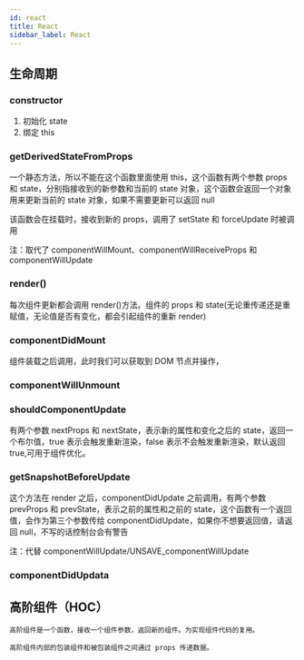 ```yaml
---
id: react
title: React
sidebar_label: React
---
```


## 生命周期

### constructor

1. 初始化 state
2. 绑定 this

### getDerivedStateFromProps

一个静态方法，所以不能在这个函数里面使用 this，这个函数有两个参数 props 和 state，分别指接收到的新参数和当前的 state 对象，这个函数会返回一个对象用来更新当前的 state 对象，如果不需要更新可以返回 null

该函数会在挂载时，接收到新的 props，调用了 setState 和 forceUpdate 时被调用

注：取代了 componentWillMount、componentWillReceiveProps 和 componentWillUpdate

### render()

每次组件更新都会调用 render()方法。组件的 props 和 state(无论重传递还是重赋值，无论值是否有变化，都会引起组件的重新 render)

### componentDidMount

组件装载之后调用，此时我们可以获取到 DOM 节点并操作，

### componentWillUnmount

### shouldComponentUpdate

有两个参数 nextProps 和 nextState，表示新的属性和变化之后的 state，返回一个布尔值，true 表示会触发重新渲染，false 表示不会触发重新渲染，默认返回 true,可用于组件优化。

### getSnapshotBeforeUpdate

这个方法在 render 之后，componentDidUpdate 之前调用，有两个参数 prevProps 和 prevState，表示之前的属性和之前的 state，这个函数有一个返回值，会作为第三个参数传给 componentDidUpdate，如果你不想要返回值，请返回 null，不写的话控制台会有警告

注：代替 componentWillUpdate/UNSAVE_componentWillUpdate

### componentDidUpdata

## 高阶组件（HOC）

    高阶组件是一个函数，接收一个组件参数，返回新的组件。为实现组件代码的复用。

    高阶组件内部的包装组件和被包装组件之间通过 props 传递数据。
